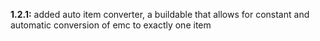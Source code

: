 **1.2.1:** added auto item converter, a buildable that allows for constant and automatic conversion of emc to exactly one item
